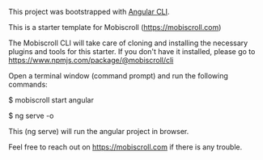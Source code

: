 This project was bootstrapped with [Angular CLI](https://cli.angular.io).

This is a starter template for Mobiscroll (https://mobiscroll.com)

The Mobiscroll CLI will take care of cloning and installing the necessary plugins and tools for this starter. 
If you don't have it installed, please go to https://www.npmjs.com/package/@mobiscroll/cli

Open a terminal window (command prompt) and run the following commands:

$ mobiscroll start angular 

$ ng serve -o

This (ng serve) will run the angular project in browser.

Feel free to reach out on https://mobiscroll.com if there is any trouble.